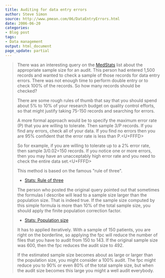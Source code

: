 ```yaml
---
title: Auditing for data entry errors
author: Steve Simon
source: http://www.pmean.com/06/DataEntryErrors.html
date: 2006-06-20
categories:
- Blog post
tags:
- Data management
output: html_document
page_update: partial
---
```


> There was an interesting query on the
> [MedStats](../category/InterestingWebsites.html#MeStXx) list about the
> appropriate sample size for an audit. This person had entered 1,500
> records and wanted to check a sample of those records for data entry
> errors. There was not enough time to perform double entry or to check
> 100% of the records. So how many records should be checked?
>
> There are some rough rules of thumb that say that you should spend
> about 5% to 10% of your research budget on quality control efforts, so
> that might justify taking 75-150 records and searching for errors.
>
> A more formal approach would be to specify the maximum error rate (P)
> that you are willing to tolerate. Then sample 3/P records. If you find
> any errors, check all of your data. If you find no errors then you are
> 95% confident that the error rate is less than P.<U+FFFD>
>
> So for example, if you are willing to tolerate up to a 2% error rate,
> then sample 3/0.02=150 records. If you notice one or more errors, then
> you may have an unacceptably high error rate and you need to check the
> entire data set.<U+FFFD>
>
> This method is based on the famous "rule of three".
>
> -   [Stats: Rule of three](../size/zeroevents.asp)
>
> The person who posted the original query pointed out that sometimes
> the formulas I describe will lead to a sample size larger than the
> population size. That is indeed true. If the sample size computed by
> this simple formula is more than 10% of the total sample size, you
> should apply the finite population correction factor.
>
> -   [Stats: Population size](../size/population.asp)
>
> It has to applied iteratively. With a sample of 150 patients, you are
> right on the borderline, so applying the fpc will reduce the number of
> files that you have to audit from 150 to 143. If the original sample
> size was 600, then the fpc reduces the audit size to 492.
>
> If the estimated sample size becomes about as large or larger than the
> population size, you might consider a 100% audit. The fpc might reduce
> you to 90% or even 80% of the total sample size, but when the audit
> size becomes this large you might a well audit everybody.
